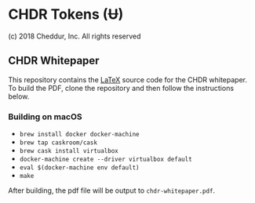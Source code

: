 # CHDR Tokens (Ʉ)

(c) 2018 Cheddur, Inc.  All rights reserved

## CHDR Whitepaper

This repository contains the [LaTeX](https://www.latex-project.org/)
source code for the CHDR whitepaper. To build the PDF, clone the repository
and then follow the instructions below.

### Building on macOS

* `brew install docker docker-machine`
* `brew tap caskroom/cask`
* `brew cask install virtualbox`
* `docker-machine create --driver virtualbox default`
* `eval $(docker-machine env default)`
* `make`

After building, the pdf file will be output to `chdr-whitepaper.pdf`.
